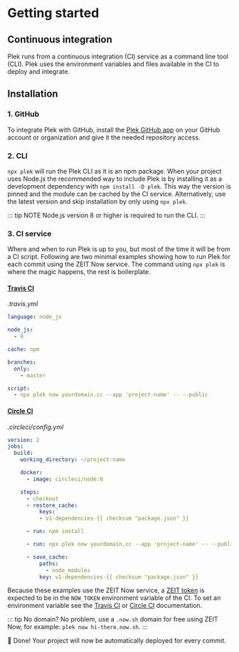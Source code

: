 # Getting started

## Continuous integration
Plek runs from a continuous integration (CI) service as a command line tool (CLI). Plek uses the environment variables and files available in the CI to deploy and integrate.

## Installation
### 1. GitHub
To integrate Plek with GitHub, install the [Plek GitHub app](https://github.com/apps/plek) on your GitHub account or organization and give it the needed repository access.

### 2. CLI
`npx plek` will run the Plek CLI as it is an npm package. When your project uses Node.js the recommended way to include Plek is by installing it as a development dependency with `npm install -D plek`. This way the version is pinned and the module can be cached by the CI service. Alternatively, use the latest version and skip installation by only using `npx plek`.

::: tip NOTE
Node.js version 8 or higher is required to run the CLI.
:::

### 3. CI service
Where and when to run Plek is up to you, but most of the time it will be from a CI script. Following are two minimal examples showing how to run Plek for each commit using the ZEIT Now service. The command using `npx plek` is where the magic happens, the rest is boilerplate.

#### [Travis CI](https://travis-ci.com/)
*.travis.yml*
```yaml
language: node_js

node_js:
  - 8

cache: npm

branches:
  only:
    - master

script:
  - npx plek now yourdomain.cc --app 'project-name' -- --public
```

#### [Circle CI](https://circleci.com/)
*.circleci/config.yml*
```yaml
version: 2
jobs:
  build:
    working_directory: ~/project-name

    docker:
      - image: circleci/node:8

    steps:
      - checkout
      - restore_cache:
          keys:
          - v1-dependencies-{{ checksum "package.json" }}

      - run: npm install

      - run: npx plek now yourdomain.cc --app 'project-name' -- --public

      - save_cache:
          paths:
            - node_modules
          key: v1-dependencies-{{ checksum "package.json" }}
```

Because these examples use the ZEIT Now service, a [ZEIT token](https://zeit.co/account/tokens) is expected to be in the `NOW_TOKEN` environment variable of the CI. To set an environment variable see the [Travis CI](https://docs.travis-ci.com/user/environment-variables/#defining-variables-in-repository-settings) or [Circle CI](https://circleci.com/docs/2.0/env-vars/#setting-an-environment-variable-in-a-project) documentation.

::: tip
No domain? No problem, use a `.now.sh` domain for free using ZEIT Now, for example: `plek now hi-there.now.sh`.
:::

:rocket: Done! Your project will now be automatically deployed for every commit.

